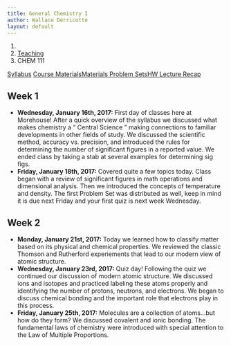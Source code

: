 ```yaml
---
title: General Chemistry I
author: Wallace Derricotte
layout: default
---
```


<ol class="breadcrumb">
  <li><a href="/"><i class="fa fa-home"></i></a></li>
  <li><a href="/teaching/">Teaching</a></li>
  <li class="active">CHEM 111</li>
</ol>

<div class="row">
<div class="col-xs-12">
<div class="btn-group btn-group-justified">
<a class="btn btn-default btn-success" href="{{site.baseurl}}/teaching/chem111f17/syllabus.pdf">
Syllabus</a>
<a class="btn btn-default btn-primary" href="{{site.baseurl}}/teaching/chem111f17/materials/"
>
<span class="hidden-xs">Course Materials</span><span class="visible-xs">Materials</span>
</a>
<a class="btn btn-default btn-warning" href="{{site.baseurl}}/teaching/chem111f17/problem_sets/">
<span class="hidden-xs">Problem Sets</span><span class="visible-xs">HW</span>
</a>
<a class="btn btn-default btn-info" href="{{site.baseurl}}/teaching/chem111f17/lecture_recap/">Lecture Recap</a>
</div>
</div>
</div>

## Week 1 ##
<ul class="fa-ul">
  <li><i class="fa-li fa fa-calendar-check-o"></i><b>Wednesday, January 16th, 2017:</b> First day of classes here at Morehouse! After a quick overview of the syllabus we discussed what makes chemistry a <q> Central Science </q> making connections to familiar developments in other fields of study. We discussed the scientific method, accuracy vs. precision, and introduced the rules for determining the number of significant figures in a reported value. We ended class by taking a stab at several examples for determining sig figs. </li>
<li><i class="fa-li fa fa-calendar-check-o"></i><b>Friday, January 18th, 2017:</b> Covered quite a few topics today. Class began with a review of significant figures in math operations and dimensional analysis. Then we introduced the concepts of temperature and density. The first Problem Set was distributed as well, keep in mind it is due next Friday and your first quiz is next week Wednesday.</li>
</ul>

## Week 2 ##
<ul class="fa-ul">
  <li><i class="fa-li fa fa-calendar-check-o"></i><b>Monday, January 21st, 2017:</b> Today we learned how to classify matter based on its physical and chemical properties. We reviewed the classic Thomson and Rutherford experiements that lead to our modern view of atomic structure.</li>
  <li><i class="fa-li fa fa-calendar-check-o"></i><b>Wednesday, January 23rd, 2017:</b> Quiz day! Following the quiz we continued our discussion of modern atomic structure. We discussed ions and isotopes and practiced labeling these atoms properly and identifying the number of protons, neutrons, and electrons. We began to discuss chemical bonding and the important role that electrons play in this process.</li>
  <li><i class="fa-li fa fa-calendar-check-o"></i><b>Friday, January 25th, 2017:</b> Molecules are a collection of atoms...but how do they form? We discussed covalent and ionic bonding. The fundamental laws of chemistry were introduced with special attention to the Law of Multiple Proportions.</li>
</ul> 
